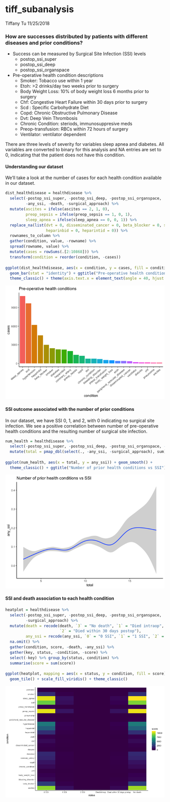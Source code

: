 tiff\_subanalysis
================
Tiffany Tu
11/25/2018

### How are successes distributed by patients with different diseases and prior conditions?

  - Success can be measured by Surgical Site Infection (SSI) levels
      - postop\_ssi\_super  
      - postop\_ssi\_deep
      - postop\_ssi\_organspace
  - Pre-operative health condition descriptions
      - Smoker: Tobacco use within 1 year
      - Etoh: \>2 drinks/day two weeks prior to surgery
      - Body Weight Loss: 10% of body weight loss 6 months prior to
        surgery
      - Chf: Congestive Heart Failure within 30 days prior to surgery
      - Scd : Specific Carbohydrate Diet
      - Copd: Chronic Obstructive Pulmonary Disease
      - Dvt: Deep Vein Thrombosis
      - Chronic Condition: steriods, immunosuppresive meds
      - Preop-transfusion: RBCs within 72 hours of surgery
      - Ventilator: ventilator dependent

There are three levels of severity for variables sleep apnea and
diabetes. All variables are converted to binary for this analysis and NA
entries are set to 0, indicating that the patient does not have this
condition.

#### Understanding our dataset

We’ll take a look at the number of cases for each health condition
available in our dataset.

``` r
dist_healthdisease = healthdisease %>% 
  select(-postop_ssi_super, -postop_ssi_deep, -postop_ssi_organspace, 
         -any_ssi, -death, -surgical_approach) %>% 
  mutate(ascites = ifelse(ascites == 2, 1, 0),
         preop_sepsis = ifelse(preop_sepsis == 1, 0, 1), 
         sleep_apnea = ifelse(sleep_apnea == 0, 0, 1)) %>%
  replace_na(list(dvt = 0, disseminated_cancer = 0, beta_blocker = 0, scd = 0,
                  heparinbid = 0, heparintid = 0)) %>% 
  rownames_to_column %>% 
  gather(condition, value, -rowname) %>% 
  spread(rowname, value) %>% 
  mutate(cases = rowSums(.[2:10868])) %>% 
  transform(condition = reorder(condition, -cases))

ggplot(dist_healthdisease, aes(x = condition, y = cases, fill = condition)) +
  geom_bar(stat = "identity") + ggtitle("Pre-operative health conditions") +
  theme_classic() + theme(axis.text.x = element_text(angle = 40, hjust = 1), legend.position="none") 
```

![](tiff_subanalysis_files/figure-gfm/unnamed-chunk-2-1.png)<!-- -->

#### SSI outcome associated with the number of prior conditions

In our dataset, we have SSI 0, 1, and 2, with 0 indicating no surgical
site infection. We see a positive correlation between number of
pre-operative health conditions and the resulting number of surgical
site infection.

``` r
num_health = healthdisease %>% 
  select(-postop_ssi_super, -postop_ssi_deep, -postop_ssi_organspace, -death) %>%
  mutate(total = pmap_dbl(select(., -any_ssi, -surgical_approach), sum))

ggplot(num_health, aes(x = total, y = any_ssi)) + geom_smooth() + 
  theme_classic() + ggtitle("Number of prior health conditions vs SSI")
```

![](tiff_subanalysis_files/figure-gfm/unnamed-chunk-3-1.png)<!-- -->

#### SSI and death association to each health condition

``` r
heatplot = healthdisease %>% 
  select(-postop_ssi_super, -postop_ssi_deep, -postop_ssi_organspace, 
         -surgical_approach) %>%
  mutate(death = recode(death, `3` = "No death", `1` = "Died intraop", 
                        `2` = "Died within 30 days postop"),
         any_ssi = recode(any_ssi, `0` = "0 SSI", `1` = "1 SSI", `2` = "2 SSI")) %>%
  na.omit() %>% 
  gather(condition, score, -death, -any_ssi) %>%
  gather(key, status, -condition, -score) %>% 
  select(-key) %>% group_by(status, condition) %>% 
  summarise(score = sum(score)) 

ggplot(heatplot, mapping = aes(x = status, y = condition, fill = score)) + 
  geom_tile() + scale_fill_viridis() + theme_classic()
```

![](tiff_subanalysis_files/figure-gfm/unnamed-chunk-4-1.png)<!-- -->

